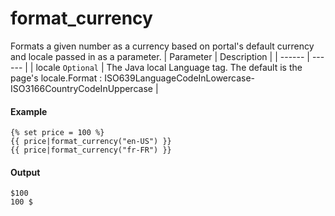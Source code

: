 # format_currency
Formats a given number as a currency based on portal's default currency and locale passed in as a parameter.
| Parameter | Description | 
|  ------  |  ------  | 
| locale `Optional` | The Java local Language tag. The default is the page's locale.Format : ISO639LanguageCodeInLowercase-ISO3166CountryCodeInUppercase | 


#### Example
```jinja2
{% set price = 100 %}
{{ price|format_currency("en-US") }}
{{ price|format_currency("fr-FR") }}
```

#### Output
```jinja2
$100
100 $
```

